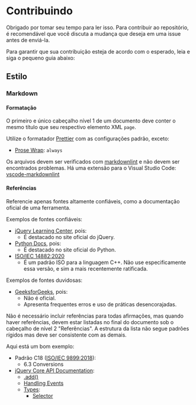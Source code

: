 # Contribuindo

Obrigado por tomar seu tempo para ler isso. Para contribuir ao repositório, é
recomendável que você discuta a mudança que deseja em uma issue antes de
enviá-la.

Para garantir que sua contribuição esteja de acordo com o esperado, leia e siga
o pequeno guia abaixo:

## Estilo

### Markdown

#### Formatação

O primeiro e único cabeçalho nível 1 de um documento deve conter o mesmo título
que seu respectivo elemento XML `page`.

Utilize o formatador [Prettier](https://prettier.io/) com as configurações
padrão, exceto:

- [Prose Wrap](https://prettier.io/docs/en/options.html#prose-wrap): `always`

Os arquivos devem ser verificados com
[markdownlint](https://github.com/markdownlint/markdownlint) e não devem ser
encontrados problemas. Há uma extensão para o Visual Studio Code:
[vscode-markdownlint](https://github.com/DavidAnson/vscode-markdownlint)

#### Referências

Referencie apenas fontes altamente confiáveis, como a documentação oficial de
uma ferramenta.

Exemplos de fontes confiáveis:

- [jQuery Learning Center](https://learn.jquery.com/), pois:
  - É destacado no site oficial do jQuery.
- [Python Docs](https://docs.python.org/), pois:
  - É destacado no site oficial do Python.
- [ISO/IEC 14882:2020](https://www.iso.org/standard/79358.html)
  - É um padrão ISO para a linguagem C++. Não use especificamente essa versão, e
    sim a mais recentemente ratificada.

Exemplos de fontes duvidosas:

- [GeeksforGeeks](https://www.geeksforgeeks.org/), pois:
  - Não é oficial.
  - Apresenta frequentes erros e uso de práticas desencorajadas.

Não é necessário incluir referências para todas afirmações, mas quando haver
referências, devem estar listadas no final do documento sob o cabeçalho de nível
2 "Referências". A estrutura da lista não segue padrões rígidos mas deve ser
consistente com as demais.

Aqui está um bom exemplo:

- Padrão C18 ([ISO/IEC 9899:2018](https://www.iso.org/standard/74528.html)):
  - 6.3 Conversions
- [jQuery Core API Documentation](https://api.jquery.com/):
  - [.add()](https://api.jquery.com/add/)
  - [Handling Events](https://learn.jquery.com/events/handling-events/)
  - [Types](https://api.jquery.com/Types/):
    - [Selector](https://api.jquery.com/Types/#Selector)
